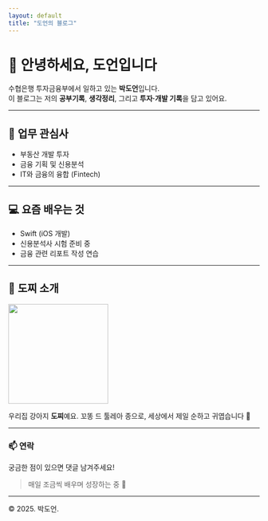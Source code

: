 ```yaml
---
layout: default
title: "도언의 블로그"
---
```


# 👋 안녕하세요, 도언입니다

수협은행 투자금융부에서 일하고 있는 **박도언**입니다.  
이 블로그는 저의 **공부기록**, **생각정리**, 그리고 **투자·개발 기록**을 담고 있어요.

---

## 💼 업무 관심사
- 부동산 개발 투자
- 금융 기획 및 신용분석
- IT와 금융의 융합 (Fintech)

---

## 💻 요즘 배우는 것
- Swift (iOS 개발)
- 신용분석사 시험 준비 중
- 금융 관련 리포트 작성 연습

---

## 🐶 도찌 소개
<img src="https://cdn.pixabay.com/photo/2017/02/20/18/03/coton-de-tulear-2084188_1280.jpg" width="200"/>

우리집 강아지 **도찌**예요. 꼬똥 드 툴레아 종으로, 세상에서 제일 순하고 귀엽습니다 🐾

---

### 📫 연락
궁금한 점이 있으면 댓글 남겨주세요!  
> 매일 조금씩 배우며 성장하는 중 💪

---

© 2025. 박도언.
